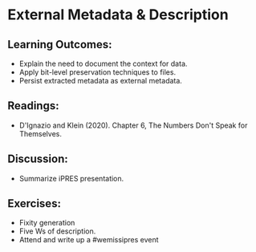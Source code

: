 # External Metadata & Description

## Learning Outcomes:

* Explain the need to document the context for data.
* Apply bit-level preservation techniques to files.
* Persist extracted metadata as external metadata.

## Readings:

* D'Ignazio and Klein (2020). Chapter 6, The Numbers Don't Speak for Themselves.

## Discussion:

* Summarize iPRES presentation.

## Exercises:

* Fixity generation
* Five Ws of description.
* Attend and write up a #wemissipres event


